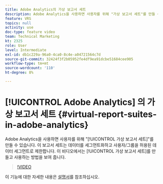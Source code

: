 ```yaml
---
title: Adobe Analytics의 가상 보고서 세트
description: Adobe Analytics을 사용하면 사용자를 위해 "가상 보고서 세트"를 만들 수 있습니다. 이 보고서 세트는 데이터를 세그먼트화하고 사용자/그룹을 허용된 데이터 세그먼트로 제한합니다. 이 비디오에서는 가상 보고서 세트를 만들고 사용하는 방법을 보여줍니다.
feature: VRS
topics: null
activity: use
doc-type: feature video
team: Technical Marketing
kt: 2325
role: User
level: Intermediate
exl-id: db1c229a-96a0-4ca0-8c4e-a04721564c7d
source-git-commit: 32424f3f2b05952fe4df9ea91dcbe51684cee905
workflow-type: tm+mt
source-wordcount: '110'
ht-degree: 8%

---
```


# [!UICONTROL Adobe Analytics] 의 가상 보고서 세트 {#virtual-report-suites-in-adobe-analytics}

Adobe Analytics을 사용하면 사용자를 위해 &quot;[!UICONTROL 가상 보고서 세트]&quot;를 만들 수 있습니다. 이 보고서 세트는 데이터를 세그먼트화하고 사용자/그룹을 허용된 데이터 세그먼트로 제한합니다. 이 비디오에서는 [!UICONTROL 가상 보고서 세트]를 만들고 사용하는 방법을 보여 줍니다.

>[!VIDEO](https://video.tv.adobe.com/v/25412/?quality=12)

이 기능에 대한 자세한 내용은 [설명서](https://marketing.adobe.com/resources/help/en_US/reference/vrs-about.html)를 참조하십시오.
